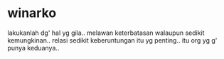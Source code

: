 winarko
=======

lakukanlah dg' hal yg gila.. melawan keterbatasan walaupun sedikit kemungkinan.. relasi sedikit keberuntungan itu yg penting.. itu org yg g' punya keduanya..
